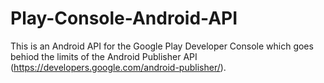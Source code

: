 # Play-Console-Android-API

This is an Android API for the Google Play Developer Console which goes behiod the limits of the Android Publisher API (https://developers.google.com/android-publisher/).
